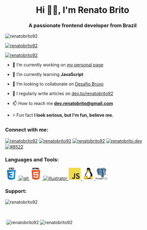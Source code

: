 <h1 align="center">Hi 👋🏽, I'm Renato Brito</h1>
<h3 align="center">A passionate frontend developer from Brazil</h3>

<p align="left"> <img src="https://komarev.com/ghpvc/?username=renatobrito92&label=Profile%20views&color=0e75b6&style=flat" alt="renatobrito92" /> </p>

<p align="left"> <a href="https://github.com/ryo-ma/github-profile-trophy"><img src="https://github-profile-trophy.vercel.app/?username=renatobrito92" alt="renatobrito92" /></a> </p>

<p align="left"> <a href="https://twitter.com/renatobrito92" target="blank"><img src="https://img.shields.io/twitter/follow/renatobrito92?logo=twitter&style=for-the-badge" alt="renatobrito92" /></a> </p>

- 🔭 I’m currently working on [my personal page](https://renatobrito92.github.io/portfolio)

- 🌱 I’m currently learning **JavaScript**

- 👯 I’m looking to collaborate on [Desafio Bruxo](https://github.com/LarissaAzevedo/DesafioBruxo)

- 📝 I regularly write articles on [dev.to/renatobrito92](dev.to/renatobrito92)

- 📫 How to reach me **dev.renatobrito@gmail.com**

- ⚡ Fun fact **I look serious, but I'm fun, believe me.**

<h3 align="left">Connect with me:</h3>
<p align="left">
<a href="https://dev.to/renatobrito92" target="blank"><img align="center" src="https://raw.githubusercontent.com/rahuldkjain/github-profile-readme-generator/master/src/images/icons/Social/devto.svg" alt="renatobrito92" height="30" width="40" /></a>
<a href="https://twitter.com/renatobrito92" target="blank"><img align="center" src="https://raw.githubusercontent.com/rahuldkjain/github-profile-readme-generator/master/src/images/icons/Social/twitter.svg" alt="renatobrito92" height="30" width="40" /></a>
<a href="https://linkedin.com/in/renatobrito92" target="blank"><img align="center" src="https://raw.githubusercontent.com/rahuldkjain/github-profile-readme-generator/master/src/images/icons/Social/linked-in-alt.svg" alt="renatobrito92" height="30" width="40" /></a>
<a href="https://instagram.com/renatobrito.dev" target="blank"><img align="center" src="https://raw.githubusercontent.com/rahuldkjain/github-profile-readme-generator/master/src/images/icons/Social/instagram.svg" alt="renatobrito.dev" height="30" width="40" /></a>
<a href="https://discord.gg/#8522" target="blank"><img align="center" src="https://raw.githubusercontent.com/rahuldkjain/github-profile-readme-generator/master/src/images/icons/Social/discord.svg" alt="#8522" height="30" width="40" /></a>
</p>

<h3 align="left">Languages and Tools:</h3>
<p align="left"> <a href="https://www.w3schools.com/css/" target="_blank" rel="noreferrer"> <img src="https://raw.githubusercontent.com/devicons/devicon/master/icons/css3/css3-original-wordmark.svg" alt="css3" width="40" height="40"/> </a> <a href="https://git-scm.com/" target="_blank" rel="noreferrer"> <img src="https://www.vectorlogo.zone/logos/git-scm/git-scm-icon.svg" alt="git" width="40" height="40"/> </a> <a href="https://www.w3.org/html/" target="_blank" rel="noreferrer"> <img src="https://raw.githubusercontent.com/devicons/devicon/master/icons/html5/html5-original-wordmark.svg" alt="html5" width="40" height="40"/> </a> <a href="https://www.adobe.com/in/products/illustrator.html" target="_blank" rel="noreferrer"> <img src="https://www.vectorlogo.zone/logos/adobe_illustrator/adobe_illustrator-icon.svg" alt="illustrator" width="40" height="40"/> </a> <a href="https://developer.mozilla.org/en-US/docs/Web/JavaScript" target="_blank" rel="noreferrer"> <img src="https://raw.githubusercontent.com/devicons/devicon/master/icons/javascript/javascript-original.svg" alt="javascript" width="40" height="40"/> </a> <a href="https://www.linux.org/" target="_blank" rel="noreferrer"> <img src="https://raw.githubusercontent.com/devicons/devicon/master/icons/linux/linux-original.svg" alt="linux" width="40" height="40"/> </a> <a href="https://www.postgresql.org" target="_blank" rel="noreferrer"> <img src="https://raw.githubusercontent.com/devicons/devicon/master/icons/postgresql/postgresql-original-wordmark.svg" alt="postgresql" width="40" height="40"/> </a> </p>

<h3 align="left">Support:</h3>
<p><a href="https://ko-fi.com/renatobrito92"> <img align="left" src="https://cdn.ko-fi.com/cdn/kofi3.png?v=3" height="50" width="210" alt="renatobrito92" /></a></p><br><br><br>

<p>&nbsp;<img align="center" src="https://github-readme-stats.vercel.app/api?username=renatobrito92&show_icons=true&locale=en" alt="renatobrito92" />
<img align="center" src="https://github-readme-streak-stats.herokuapp.com/?user=renatobrito92&" alt="renatobrito92" /></p>
